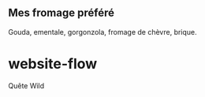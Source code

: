 ## Mes fromage préféré
Gouda, ementale, gorgonzola, fromage de chèvre, brique.
# website-flow
Quête Wild 
